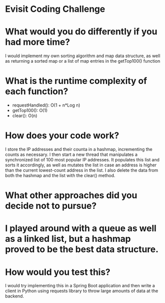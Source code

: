 # Evisit Coding Challenge

# What would you do differently if you had more time?

I would implement my own sorting algorithm and map data structure, as well as returning a sorted map or a list of map entries in the getTop100() function

# What is the runtime complexity of each function?
- requestHandled(): O(1 + n*Log n)
- getTop100(): O(1)
- clear(): O(n)

# How does your code work?

I store the IP addresses and their counta in a hashmap, incrementing the counts as necessary. I then start a new thread that manipulates a synchronized list of 100 
most popular IP addresses. It populates this list and sorts it accordingly, as well as mutates the list in case an address is higher than the current lowest-count address in the list. I also delete the data from both the hashmap and the list with the clear() method. 


# What other approaches did you decide not to pursue?

# I played around with a queue as well as a linked list, but a hashmap proved to be the best data structure. 


# How would you test this?

I would try implementing this in a Spring Boot application and then write a client in Python using requests library to throw large amounts of data at the backend.
